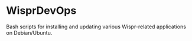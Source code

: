 # WisprDevOps
Bash scripts for installing and updating various Wispr-related applications on Debian/Ubuntu.
